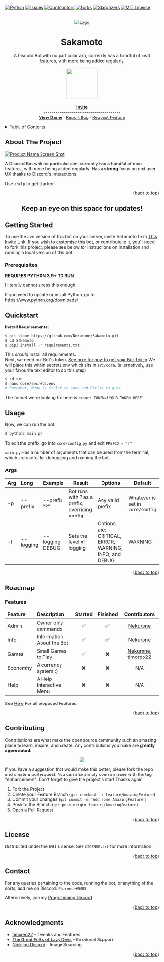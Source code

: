 <div id="top"></div>

[![Python][python-shield]][python-url]
[![Issues][issues-shield]][issues-url]
[![Contributors][contributors-shield]][contributors-url]
[![Forks][forks-shield]][forks-url]
[![Stargazers][stars-shield]][stars-url]
[![MIT License][license-shield]][license-url]

<!-- PROJECT LOGO -->
<br />
<div align="center">
  <a href="https://github.com/Nekurone/Sakamoto">
    <img src="https://i.kym-cdn.com/photos/images/newsfeed/000/708/396/3d6.gif" alt="Logo">
  </a>
<h1 align="center">Sakamoto</h1>

  <p align="center">
    A Discord Bot with no particular aim, currently has a handful of neat features, with more being added regularly.
    <br />
    <br />
    <a href="http://tiny.cc/qthruz">
       <img src="https://www.svgrepo.com/show/353655/discord-icon.svg",alt=invite, height=100, width=100>
      <br></br>
      <strong>Invite</strong>
    </a>
    <br />
    ---------------------------------------
    <br />
    <a href="#about-the-project"><strong>View Demo</strong></a>
    ·
    <a href="https://github.com/Nekurone/Sakamoto/issues">Report Bug</a>
    ·
    <a href="https://github.com/Nekurone/Sakamoto/issues">Request Feature</a>
  </p>
</div>



<!-- TABLE OF CONTENTS -->
<details>
  <summary>Table of Contents</summary>
  <ol>
    <li>
      <a href="#about-the-project">About The Project</a>
    </li>
    <li>
      <a href="#getting-started">Getting Started</a>
      <ul>
        <li><a href="#prerequisites">Prerequisites</a></li>
      </ul>
    </li>
    <li><a href="#usage">Usage</a></li>
    <li><a href="#roadmap">Roadmap</a></li>
    <li><a href="#contributing">Contributing</a></li>
    <li><a href="#license">License</a></li>
    <li><a href="#contact">Contact</a></li>
    <li><a href="#acknowledgments">Acknowledgments</a></li>
  </ol>
</details>



<!-- ABOUT THE PROJECT -->
## About The Project

[![Product Name Screen Shot][product-screenshot]](http://tiny.cc/qthruz)

 A Discord Bot with no particular aim, currently has a handful of neat features, with more being added regularly. Has a **strong** focus on end user UX thanks to Discord's Interactions.

Use `/help` to get started!

<p align="right">(<a href="#top">back to top</a>)</p>




<h2 align="center">Keep an eye on this space for updates!</h2>


<!-- GETTING STARTED -->
## Getting Started
To use the _live_ version of this bot on your server, invite Sakamoto from [This Invite Link](http://tiny.cc/qthruz), If you wish to customise this bot, or contribute to it, you'll need to fork this project, please see below for instructions on installation and running a local version of this bot.

### Prerequisites

**REQUIRES PYTHON 3.9+ TO RUN**

I literally cannot stress this enough.

If you need to update or install Python, go to https://www.python.org/downloads/

## Quickstart


**Install Requirements:**
``` sh
$ git clone https://github.com/Nekurone/Sakamoto.git
$ cd Sakamoto
$ pip3 install -r requirements.txt
```
This _should_ install all requirements.  
Next, we need our Bot's token. [See here for how to get your Bot Token](https://discordpy.readthedocs.io/en/stable/discord.html)
We will place this within secrets.env which sits in `src/core`. (alternatively, use your favourite text editor to do this step)
``` sh
$ cd src
$ nano core/secrets.env
# Remember, Nano is Ctrl+O to save and Ctrl+X to quit
```
The format we're looking for here is `export TOKEN=[YOUR-TOKEN-HERE]`

<!-- USAGE EXAMPLES -->
## Usage

Now, we can run the bot.
``` sh
$ python3 main.py
```

To edit the prefix, go into `core/config.py` and edit `PREFIX = "!"`

`main.py` Has a number of arguments that can be used from the terminal, which are useful for debugging and running the bot. 
### Args
| Arg | Long | Example | Result | Options | Default |
|:--|:--|:--|--|--|--|
|-p|--prefix|--prefix "?"|Bot runs with ? as a prefix, overriding config| Any valid prefix | Whatever is set in `core/config`
|-l|--logging|--logging DEBUG|Sets the level of logging|Options are: CRITICAL, ERROR, WARNING, INFO, and DEBUG | WARNING

<p align="right">(<a href="#top">back to top</a>)</p>



<!-- ROADMAP -->
## Roadmap
### Features 


| Feature | Description             |Started | Finished | Contributors |
|:--------|:------------------------|:------:|:--------:|:------------:|
|Admin    |Owner only commands      |✅      |✅        | [Nekurone](https://github.com/Nekurone)|
|Info     |Information About the Bot|✅      |✅        | [Nekurone](https://github.com/Nekurone)|
|Games    |Small Games to Play      |✅      |❌        | [Nekurone](https://github.com/Nekurone), [timoreo22](https://github.com/timoreo22)|
|Economhy |A currency system :)     |❌      |❌        | N/A | 
|Help     |A Help Interactive Menu  |❌      |❌        | N/A |

See [Here](/../../issues?q=is%3Aissue+is%3Aopen+label%3ACommands%2FCogs++label%3Aenhancement) For all proposed Features.
<!-- If that's not disgusting idk what is -->

<p align="right">(<a href="#top">back to top</a>)</p>



<!-- CONTRIBUTING -->
## Contributing

Contributions are what make the open source community such an amazing place to learn, inspire, and create. Any contributions you make are **greatly appreciated**.
<p align="center">
  <img src="https://img.shields.io/badge/code%20style-black-000000.svg?style=for-the-badge">
 </p>
 

If you have a suggestion that would make this better, please fork the repo and create a pull request. You can also simply open an issue with the tag "enhancement".
Don't forget to give the project a star! Thanks again!

1. Fork the Project
2. Create your Feature Branch (`git checkout -b feature/AmazingFeature`)
3. Commit your Changes (`git commit -m 'Add some AmazingFeature'`)
4. Push to the Branch (`git push origin feature/AmazingFeature`)
5. Open a Pull Request

<p align="right">(<a href="#top">back to top</a>)</p>



<!-- LICENSE -->
## License

Distributed under the MIT License. See `LICENSE.txt` for more information.

<p align="right">(<a href="#top">back to top</a>)</p>



<!-- CONTACT -->
## Contact

For any queries pertaining to the code, running the bot, or anything of the sorts, add me on Discord: `Florence#5005`

Alternatively, join my [Programming Discord](https://discord.gg/y4nK5XWs)

<p align="right">(<a href="#top">back to top</a>)</p>



<!-- ACKNOWLEDGMENTS -->
## Acknowledgments

* [timoreo22](https://github.com/timoreo22) - Tweaks and Features 
* [The Great Folks of Lazy Devs](https://discord.gg/y4nK5XWs) - Emotional Support
* [Nichijou Discord](https://discord.gg/nichijou) - Image Sourcing

<p align="right">(<a href="#top">back to top</a>)</p>



<!-- MARKDOWN LINKS & IMAGES -->
<!-- https://www.markdownguide.org/basic-syntax/#reference-style-links -->
[contributors-shield]: https://img.shields.io/github/contributors/Nekurone/Sakamoto.svg?style=for-the-badge
[contributors-url]: https://github.com/Nekurone/Sakamoto/graphs/contributors
[forks-shield]: https://img.shields.io/github/forks/Nekurone/Sakamoto.svg?style=for-the-badge
[forks-url]: https://github.com/Nekurone/Sakamoto/network/members
[stars-shield]: https://img.shields.io/github/stars/Nekurone/Sakamoto.svg?style=for-the-badge
[stars-url]: https://github.com/Nekurone/Sakamoto/stargazers
[issues-shield]: https://img.shields.io/github/issues/Nekurone/Sakamoto.svg?style=for-the-badge
[issues-url]: https://github.com/Nekurone/Sakamoto/issues
[license-shield]: https://img.shields.io/github/license/Nekurone/Sakamoto.svg?style=for-the-badge
[license-url]: https://github.com/Nekurone/Sakamoto/blob/master/LICENSE.txt
[black-shield]: https://img.shields.io/badge/code%20style-black-000000.svg?style=for-the-badge
[black-url]: https://github.com/psf/black/
[python-shield]: https://img.shields.io/badge/Uses-Python-yellow?style=for-the-badge
[python-url]: https://www.python.org/downloads/

[product-screenshot]: https://i.imgur.com/4vCqkuv.gif
